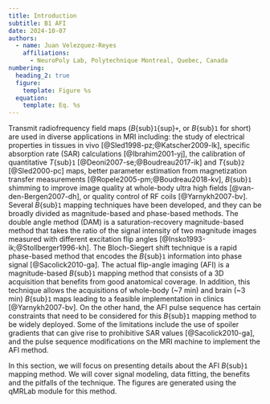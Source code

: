 ```yaml
---
title: Introduction
subtitle: B1 AFI
date: 2024-10-07
authors:
  - name: Juan Velezquez-Reyes
    affiliations:
      - NeuroPoly Lab, Polytechnique Montreal, Quebec, Canada
numbering:
  heading_2: true
  figure:
    template: Figure %s
  equation:
    template: Eq. %s
---
```


Transmit radiofrequency field maps (_B_{sub}`1`{sup}`+`, or _B_{sub}`1` for short) are used in diverse applications in MRI including: the study of electrical properties in tissues in vivo [@Sled1998-pz;@Katscher2009-lk], specific absorption rate (SAR) calculations [@Ibrahim2001-yj], the calibration of quantitative _T_{sub}`1` [@Deoni2007-se;@Boudreau2017-ik] and _T_{sub}`2` [@Sled2000-pc] maps, better parameter estimation from magnetization transfer measurements [@Ropele2005-pm;@Boudreau2018-kv], _B_{sub}`1` shimming to improve image quality at whole-body ultra high fields [@van-den-Bergen2007-dh], or quality control of RF coils [@Yarnykh2007-bv]. Several _B_{sub}`1` mapping techniques have been developed, and they can be broadly divided as magnitude-based and phase-based methods. The double angle method (DAM) is a saturation-recovery magnitude-based method that takes the ratio of the signal intensity of two magnitude images measured with different excitation flip angles [@Insko1993-ik;@Stollberger1996-kh]. The Bloch-Siegert shift technique is a rapid phase-based method that encodes the _B_{sub}`1` information into phase signal [@Sacolick2010-ga]. The actual flip-angle imaging (AFI) is a magnitude-based _B_{sub}`1` mapping method that consists of a 3D acquisition that benefits from good anatomical coverage. In addition, this technique allows the acquisitions of whole-body (~7 min) and brain (~3 min) _B_{sub}`1` maps leading to a feasible implementation in clinics [@Yarnykh2007-bv]. On the other hand, the AFI pulse sequence has certain constraints that need to be considered for this _B_{sub}`1` mapping method to be widely deployed. Some of the limitations include the use of spoiler gradients that can give rise to prohibitive SAR values [@Sacolick2010-ga], and the pulse sequence modifications on the MRI machine to implement the AFI method.

In this section, we will focus on presenting details about the AFI _B_{sub}`1` mapping method. We will cover signal modeling, data fitting, the benefits and the pitfalls of the technique. The figures are generated using the qMRLab module for this method.